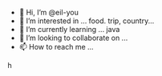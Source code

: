 - 👋 Hi, I’m @eil-you
- 👀 I’m interested in ... food. trip, country...
- 🌱 I’m currently learning ... java 
- 💞️ I’m looking to collaborate on ... 
- 📫 How to reach me ...

<!---
eil-you/eil-you is a ✨ special ✨ repository because its `README.md` (this file) appears on your GitHub profile.
You can click the Preview link to take a look at your changes.
--->

h
